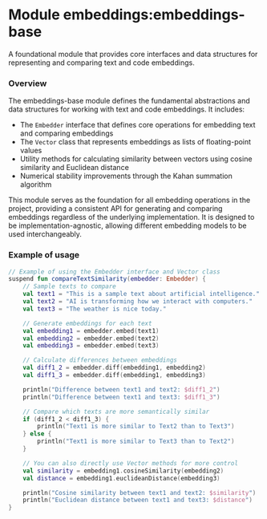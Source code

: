 # Module embeddings:embeddings-base

A foundational module that provides core interfaces and data structures for representing and comparing text and code embeddings.

### Overview

The embeddings-base module defines the fundamental abstractions and data structures for working with text and code embeddings. It includes:

- The `Embedder` interface that defines core operations for embedding text and comparing embeddings
- The `Vector` class that represents embeddings as lists of floating-point values
- Utility methods for calculating similarity between vectors using cosine similarity and Euclidean distance
- Numerical stability improvements through the Kahan summation algorithm

This module serves as the foundation for all embedding operations in the project, providing a consistent API for generating and comparing embeddings regardless of the underlying implementation. It is designed to be implementation-agnostic, allowing different embedding models to be used interchangeably.

### Example of usage

```kotlin
// Example of using the Embedder interface and Vector class
suspend fun compareTextSimilarity(embedder: Embedder) {
    // Sample texts to compare
    val text1 = "This is a sample text about artificial intelligence."
    val text2 = "AI is transforming how we interact with computers."
    val text3 = "The weather is nice today."

    // Generate embeddings for each text
    val embedding1 = embedder.embed(text1)
    val embedding2 = embedder.embed(text2)
    val embedding3 = embedder.embed(text3)

    // Calculate differences between embeddings
    val diff1_2 = embedder.diff(embedding1, embedding2)
    val diff1_3 = embedder.diff(embedding1, embedding3)

    println("Difference between text1 and text2: $diff1_2")
    println("Difference between text1 and text3: $diff1_3")

    // Compare which texts are more semantically similar
    if (diff1_2 < diff1_3) {
        println("Text1 is more similar to Text2 than to Text3")
    } else {
        println("Text1 is more similar to Text3 than to Text2")
    }

    // You can also directly use Vector methods for more control
    val similarity = embedding1.cosineSimilarity(embedding2)
    val distance = embedding1.euclideanDistance(embedding3)

    println("Cosine similarity between text1 and text2: $similarity")
    println("Euclidean distance between text1 and text3: $distance")
}
```
